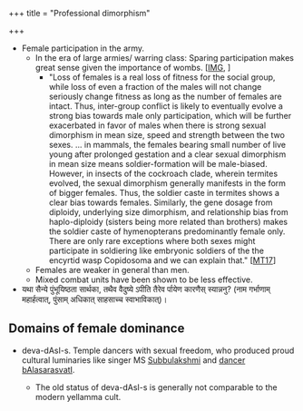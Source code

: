 +++
title = "Professional dimorphism"

+++

- Female participation in the army.
    - In the era of large armies/ warring class: Sparing participation makes great sense given the importance of wombs. \[[IMG](http://i.imgsafe.org/bb34718889.jpg), \]
        - "Loss of females is a real loss of fitness for the social group, while loss of even a fraction of the males will not change seriously change fitness as long as the number of females are intact. Thus, inter-group conflict is likely to eventually evolve a strong bias towards male only participation, which will be further exacerbated in favor of males when there is strong sexual dimorphism in mean size, speed and strength between the two sexes. ... in mammals, the females bearing small number of live young after prolonged gestation and a clear sexual dimorphism in mean size means soldier-formation will be male-biased. However, in insects of the cockroach clade, wherein termites evolved, the sexual dimorphism generally manifests in the form of bigger females. Thus, the soldier caste in termites shows a clear bias towards females. Similarly, the gene dosage from diploidy, underlying size dimorphism, and relationship bias from haplo-diploidy (sisters being more related than brothers) makes the soldier caste of hymenopterans predominantly female only. There are only rare exceptions where both sexes might participate in soldiering like embryonic soldiers of the the encyrtid wasp Copidosoma and we can explain that." \[[MT17](https://manasataramgini.wordpress.com/2017/12/06/of-lives-of-men-of-times-of-men-iii/)\]
    - Females are weaker in general than men.
    - Mixed combat units have been shown to be less effective.
- यथा सैन्ये पुंभूयिष्ठता सार्थका, तथैव वैदुष्ये ऽपीति तैरेव र्पायेण कारणैस् स्यान्ननु? (नाम गर्भाणाम् महार्हत्वात्, पुंसाम् अधिकात् साहसाच्च स्वाभाविकात्)।

## Domains of female dominance

- deva-dAsI-s. Temple dancers with sexual freedom, who produced proud cultural luminaries like singer MS [Subbulakshmi](https://en.wikipedia.org/wiki/Subbulakshmi) and [dancer bAlasarasvatI](https://en.wikipedia.org/wiki/Balasaraswati).
    
    - The old status of deva-dAsI-s is generally not comparable to the modern yellamma cult.
    